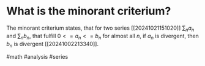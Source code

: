 # What is the minorant criterium? 
The minorant criterium states, that for two series [[20241021151020]] $\sum_n a_n$ and $\sum_n b_n$, that fulfill $0 <= a_n <= b_n$ for almost all $n$, if $a_n$ is divergent, then $b_n$ is divergent [[20241002213340]].

#math #analysis #series